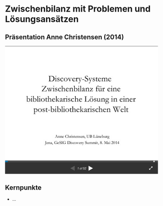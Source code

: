# Zwischenbilanz mit Problemen und Lösungsansätzen

## Präsentation Anne Christensen (2014)
[![Screenshot Christensen 2014](images/screenshot-christensen-2014.png)](http://www.slideshare.net/xenzen/discoverysysteme-zwischenbilanz-fr-eine-bibliothekarische-lsung-in-einer-postbibliothekarischen-welt)


## Kernpunkte
* ...